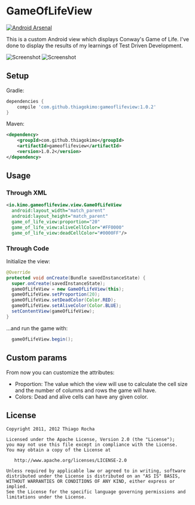 # GameOfLifeView
[![Android Arsenal](https://img.shields.io/badge/Android%20Arsenal-GameOfLifeView-brightgreen.svg?style=flat)](http://android-arsenal.com/details/1/1672)

This is a custom Android view which displays Conway's Game of Life. I've done to display the results of my learnings of Test Driven Development.

![Screenshot](https://raw.githubusercontent.com/thiagokimo/GameOfLifeView/master/images/default.jpg)
![Screenshot](https://raw.githubusercontent.com/thiagokimo/GameOfLifeView/master/images/custom.jpg)

## Setup
Gradle:

``` groovy
dependencies {
    compile 'com.github.thiagokimo:gameoflifeview:1.0.2'
}
```

Maven:

``` xml
<dependency>
    <groupId>com.github.thiagokimo</groupId>
    <artifactId>gameoflifeview</artifactId>
    <version>1.0.2</version>
</dependency>
```

## Usage

### Through XML

``` xml
<io.kimo.gameoflifeview.view.GameOfLifeView
  android:layout_width="match_parent"
  android:layout_height="match_parent"
  game_of_life_view:proportion="20"
  game_of_life_view:aliveCellColor="#FF0000"
  game_of_life_view:deadCellColor="#0000FF"/>
```

### Through Code

Initialize the view:

``` java
@Override 
protected void onCreate(Bundle savedInstanceState) {
  super.onCreate(savedInstanceState);
  gameOfLifeView = new GameOfLifeView(this);
  gameOfLifeView.setProportion(20);
  gameOfLifeView.setDeadColor(Color.RED);
  gameOfLifeView.setAliveColor(Color.BLUE);
  setContentView(gameOfLifeView);
}
```

...and run the game with:

``` java
  gameOfLifeView.begin();
```

## Custom params

From now you can customize the attributes:

- Proportion: The value which the view will use to calculate the cell size and the number of columns and rows the game will have.
- Colors: Dead and alive cells can have any given color.

## License

    Copyright 2011, 2012 Thiago Rocha

    Licensed under the Apache License, Version 2.0 (the "License");
    you may not use this file except in compliance with the License.
    You may obtain a copy of the License at

       http://www.apache.org/licenses/LICENSE-2.0

    Unless required by applicable law or agreed to in writing, software
    distributed under the License is distributed on an "AS IS" BASIS,
    WITHOUT WARRANTIES OR CONDITIONS OF ANY KIND, either express or implied.
    See the License for the specific language governing permissions and
    limitations under the License.
